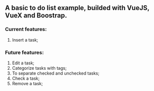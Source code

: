 ## A basic to do list example, builded with VueJS, VueX and Boostrap.

### Current features:

1. Insert a task;

### Future features:

1. Edit a task;
2. Categorize tasks with tags;
3. To separate checked and unchecked tasks;
4. Check a task;
5. Remove a task;